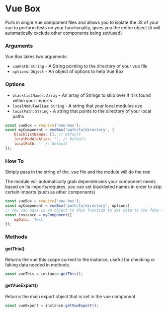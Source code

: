 # Vue Box
Pulls in single Vue component files and allows you to isolate the JS of your vue to perform tests on your functionality, gives you the entire object (it will automatically exclude other components being set/used)

### Arguments
Vue Box takes two arguments:

- `vuePath`: `String` - A String pointing to the directory of your vue file
- `options`: `Object` - An object of options to help Vue Box

### Options
- `blacklistNames`: `Array` - An array of Strings to skip over if it is found within your imports
- `localModuleAlias`: `String` - A string that your local modules use
- `localPath`: `String` - A string that points to the directory of your local paths

```js
const vueBox = require('vue-box');
const myComponent = vueBox('path/to/directory', {
	blacklistNames: [], // Default
	localModuleAlias: '', // Default
	localPath: '' // Default
});
```

### How To
Simply pass in the string of the .vue file and the module will do the rest

The module will automatically grab dependencies your component needs based on its imports/requires, you can set blacklisted names in order to skip certain imports (such as other components)

```js
const vueBox = require('vue-box');
const myComponent = vueBox('path/to/directory', options);
// You can pass in an object to this function to set data to the fake this
const instance = myComponent({
	myData: 'Test'
});
```

### Methods

#### getThis()
Returns the vue this scope current to the instance, useful for checking or faking data needed in methods.
```js
const vueThis = instance.getThis();
```

#### getVueExport()
Returns the main export object that is set in the vue component
```js
const vueExport = instance.getVueExport();
```
